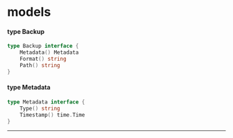 # models



#### type Backup

```go
type Backup interface {
	Metadata() Metadata
	Format() string
	Path() string
}
```


#### type Metadata

```go
type Metadata interface {
	Type() string
	Timestamp() time.Time
}
```

---
